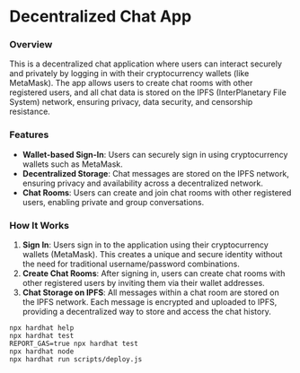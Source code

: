 # Decentralized Chat App

### Overview
This is a decentralized chat application where users can interact securely and privately by logging in with their cryptocurrency wallets (like MetaMask). The app allows users to create chat rooms with other registered users, and all chat data is stored on the IPFS (InterPlanetary File System) network, ensuring privacy, data security, and censorship resistance.

### Features
- **Wallet-based Sign-In**: Users can securely sign in using cryptocurrency wallets such as MetaMask.
- **Decentralized Storage**: Chat messages are stored on the IPFS network, ensuring privacy and availability across a decentralized network.
- **Chat Rooms**: Users can create and join chat rooms with other registered users, enabling private and group conversations.

### How It Works
1. **Sign In**: Users sign in to the application using their cryptocurrency wallets (MetaMask). This creates a unique and secure identity without the need for traditional username/password combinations.
2. **Create Chat Rooms**: After signing in, users can create chat rooms with other registered users by inviting them via their wallet addresses.
3. **Chat Storage on IPFS**: All messages within a chat room are stored on the IPFS network. Each message is encrypted and uploaded to IPFS, providing a decentralized way to store and access the chat history.

```shell
npx hardhat help
npx hardhat test
REPORT_GAS=true npx hardhat test
npx hardhat node
npx hardhat run scripts/deploy.js
```
